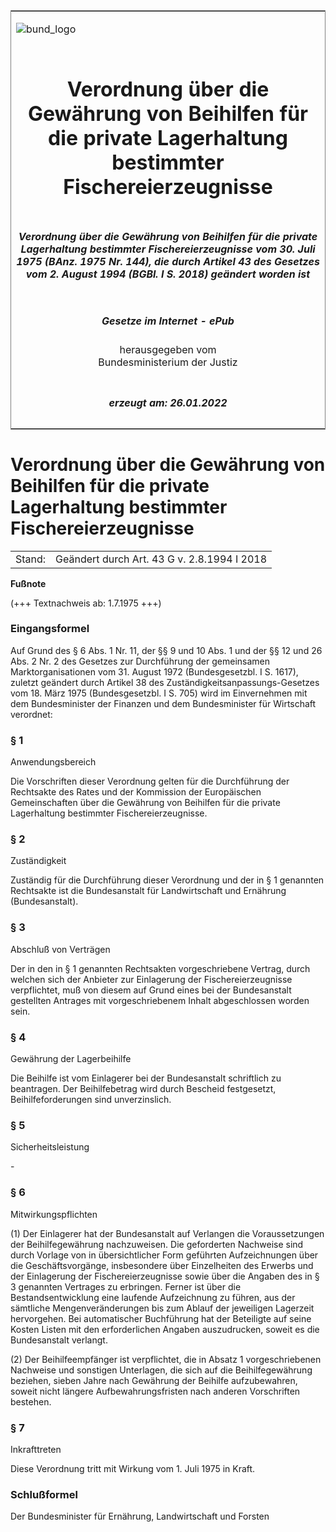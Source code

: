 <span id="DECKBLATT.html"></span>

<table border="0" frame="border" width="100%">

<tr valign="top">

<td align="left">

![bund\_logo](BfJ_2021_Web_de_de.gif)

</td>

<td align="right">

 

</td>

</tr>

<tr align="center" valign="middle">

<td colspan="2">

# Verordnung über die Gewährung von Beihilfen für die private Lagerhaltung bestimmter Fischereierzeugnisse

</td>

</tr>

<tr align="center" valign="middle">

<td colspan="2">

##### Verordnung über die Gewährung von Beihilfen für die private Lagerhaltung bestimmter Fischereierzeugnisse vom 30. Juli 1975 (BAnz. 1975 Nr. 144), die durch Artikel 43 des Gesetzes vom 2. August 1994 (BGBl. I S. 2018) geändert worden ist

</td>

</tr>

<tr align="center" valign="middle">

<td colspan="2">

  
  

##### Gesetze im Internet - ePub  
  
herausgegeben vom  
Bundesministerium der Justiz

</td>

</tr>

<tr align="center" valign="bottom">

<td colspan="2">

  
  

##### erzeugt am: 26.01.2022

</td>

</tr>

</table>

<span id="BJNR514400975.html"></span>

# Verordnung über die Gewährung von Beihilfen für die private Lagerhaltung bestimmter Fischereierzeugnisse

<div>

<div class="jnhtml">

|        |                                             |
| ------ | ------------------------------------------- |
| Stand: | Geändert durch Art. 43 G v. 2.8.1994 I 2018 |

</div>

</div>

<div>

  
**Fußnote**

<div class="jnhtml">

<div>

<div class="jurAbsatz">

(+++ Textnachweis ab: 1.7.1975 +++)

</div>

</div>

</div>

</div>

<span id="BJNR514400975BJNE000100328.html"></span>

### Eingangsformel  

<div>

<div class="jnhtml">

<div>

<div class="jurAbsatz">

Auf Grund des § 6 Abs. 1 Nr. 11, der §§ 9 und 10 Abs. 1 und der §§ 12
und 26 Abs. 2 Nr. 2 des Gesetzes zur Durchführung der gemeinsamen
Marktorganisationen vom 31. August 1972 (Bundesgesetzbl. I S. 1617),
zuletzt geändert durch Artikel 38 des Zuständigkeitsanpassungs-Gesetzes
vom 18. März 1975 (Bundesgesetzbl. I S. 705) wird im Einvernehmen mit
dem Bundesminister der Finanzen und dem Bundesminister für Wirtschaft
verordnet:

</div>

</div>

</div>

</div>

<span id="BJNR514400975BJNE000200328.html"></span>

### § 1  
Anwendungsbereich

<div>

<div class="jnhtml">

<div>

<div class="jurAbsatz">

Die Vorschriften dieser Verordnung gelten für die Durchführung der
Rechtsakte des Rates und der Kommission der Europäischen Gemeinschaften
über die Gewährung von Beihilfen für die private Lagerhaltung
bestimmter Fischereierzeugnisse.

</div>

</div>

</div>

</div>

<span id="BJNR514400975BJNE000301308.html"></span>

### § 2  
Zuständigkeit

<div>

<div class="jnhtml">

<div>

<div class="jurAbsatz">

Zuständig für die Durchführung dieser Verordnung und der in § 1
genannten Rechtsakte ist die Bundesanstalt für Landwirtschaft und
Ernährung (Bundesanstalt).

</div>

</div>

</div>

</div>

<span id="BJNR514400975BJNE000401308.html"></span>

### § 3  
Abschluß von Verträgen

<div>

<div class="jnhtml">

<div>

<div class="jurAbsatz">

Der in den in § 1 genannten Rechtsakten vorgeschriebene Vertrag, durch
welchen sich der Anbieter zur Einlagerung der Fischereierzeugnisse
verpflichtet, muß von diesem auf Grund eines bei der Bundesanstalt
gestellten Antrages mit vorgeschriebenem Inhalt abgeschlossen worden
sein.

</div>

</div>

</div>

</div>

<span id="BJNR514400975BJNE000501308.html"></span>

### § 4  
Gewährung der Lagerbeihilfe

<div>

<div class="jnhtml">

<div>

<div class="jurAbsatz">

Die Beihilfe ist vom Einlagerer bei der Bundesanstalt schriftlich zu
beantragen. Der Beihilfebetrag wird durch Bescheid festgesetzt,
Beihilfeforderungen sind unverzinslich.

</div>

</div>

</div>

</div>

<span id="BJNR514400975BJNE000601308.html"></span>

### § 5  
Sicherheitsleistung

<div>

<div class="jnhtml">

<div>

<div class="jurAbsatz">

\-

</div>

</div>

</div>

</div>

<span id="BJNR514400975BJNE000701308.html"></span>

### § 6  
Mitwirkungspflichten

<div>

<div class="jnhtml">

<div>

<div class="jurAbsatz">

(1) Der Einlagerer hat der Bundesanstalt auf Verlangen die
Voraussetzungen der Beihilfegewährung nachzuweisen. Die geforderten
Nachweise sind durch Vorlage von in übersichtlicher Form geführten
Aufzeichnungen über die Geschäftsvorgänge, insbesondere über
Einzelheiten des Erwerbs und der Einlagerung der Fischereierzeugnisse
sowie über die Angaben des in § 3 genannten Vertrages zu erbringen.
Ferner ist über die Bestandsentwicklung eine laufende Aufzeichnung zu
führen, aus der sämtliche Mengenveränderungen bis zum Ablauf der
jeweiligen Lagerzeit hervorgehen. Bei automatischer Buchführung hat der
Beteiligte auf seine Kosten Listen mit den erforderlichen Angaben
auszudrucken, soweit es die Bundesanstalt verlangt.

</div>

<div class="jurAbsatz">

(2) Der Beihilfeempfänger ist verpflichtet, die in Absatz 1
vorgeschriebenen Nachweise und sonstigen Unterlagen, die sich auf die
Beihilfegewährung beziehen, sieben Jahre nach Gewährung der Beihilfe
aufzubewahren, soweit nicht längere Aufbewahrungsfristen nach anderen
Vorschriften bestehen.

</div>

</div>

</div>

</div>

<span id="BJNR514400975BJNE001001308.html"></span>

### § 7  
Inkrafttreten

<div>

<div class="jnhtml">

<div>

<div class="jurAbsatz">

Diese Verordnung tritt mit Wirkung vom 1. Juli 1975 in Kraft.

</div>

</div>

</div>

</div>

<span id="BJNR514400975BJNE001100328.html"></span>

### Schlußformel  

<div>

<div class="jnhtml">

<div>

<div class="jurAbsatz">

Der Bundesminister für Ernährung, Landwirtschaft und Forsten

</div>

</div>

</div>

</div>
